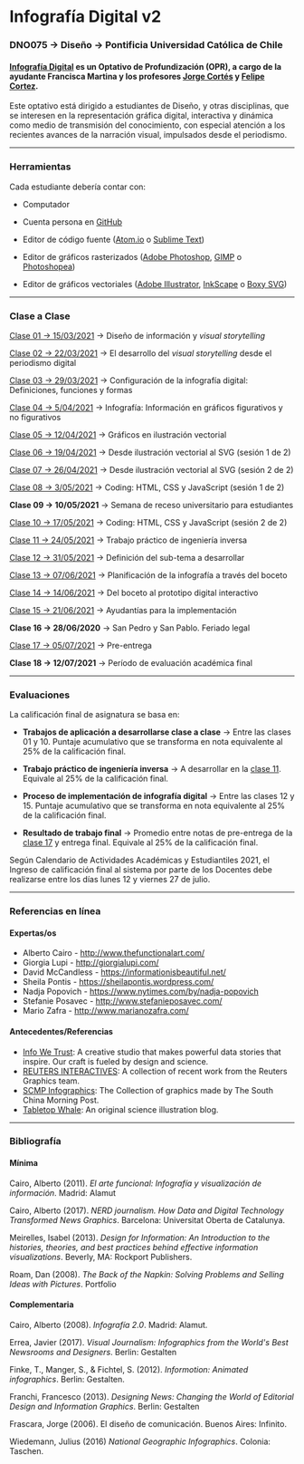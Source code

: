 # Infografía Digital v2

### DNO075 → Diseño → Pontificia Universidad Católica de Chile

#### [Infografía Digital](http://catalogo.uc.cl/index.php?tmpl=component&option=com_catalogo&view=programa&sigla=dno075) es un Optativo de Profundización (OPR), a cargo de la ayudante Francisca Martina y los profesores [Jorge Cortés](https://cargocollective.com/jorgelcortes/) y [Felipe Cortez](http://faco.cl/).

Este optativo está dirigido a estudiantes de Diseño, y otras disciplinas, que se interesen en la representación gráfica digital, interactiva y dinámica como medio de transmisión del conocimiento, con especial atención a los recientes avances de la narración visual, impulsados desde el periodismo.

- - - - - - - - - -

### Herramientas

Cada estudiante debería contar con:

- Computador

- Cuenta persona en [GitHub](https://github.com/join)

- Editor de código fuente ([Atom.io](https://atom.io/) o [Sublime Text](https://www.sublimetext.com/))

- Editor de gráficos rasterizados ([Adobe Photoshop](https://www.adobe.com/la/products/photoshop.html), [GIMP](https://www.gimp.org/) o [Photoshopea](https://www.photopea.com/))

- Editor de gráficos vectoriales ([Adobe Illustrator](https://www.adobe.com/la/products/illustrator.html), [InkScape](https://inkscape.org/es/) o [Boxy SVG](https://boxy-svg.com/))

- - - - - - - - - -

### Clase a Clase

[Clase 01 → 15/03/2021](https://github.com/profesorfaco/dno075-2021-1/tree/main/clase-01) → Diseño de información y *visual storytelling*

[Clase 02 → 22/03/2021](https://github.com/profesorfaco/dno075-2021-1/tree/main/clase-02) → El desarrollo del *visual storytelling* desde el periodismo digital

[Clase 03 → 29/03/2021](https://github.com/profesorfaco/dno075-2021-1/tree/main/clase-03) → Configuración de la infografía digital: Definiciones, funciones y formas

[Clase 04 → 5/04/2021](https://github.com/profesorfaco/dno075-2021-1/tree/main/clase-04) → Infografía: Información en gráficos figurativos y no figurativos

[Clase 05 → 12/04/2021](https://github.com/profesorfaco/dno075-2021-1/tree/main/clase-05) → Gráficos en ilustración vectorial

[Clase 06 → 19/04/2021](https://github.com/profesorfaco/dno075-2021-1/tree/main/clase-06) → Desde ilustración vectorial al SVG (sesión 1 de 2)

[Clase 07 → 26/04/2021](https://github.com/profesorfaco/dno075-2021-1/tree/main/clase-07) → Desde ilustración vectorial al SVG (sesión 2 de 2)

[Clase 08 → 3/05/2021](https://github.com/profesorfaco/dno075-2021-1/tree/main/clase-08) → Coding: HTML, CSS y JavaScript (sesión 1 de 2)

**Clase 09 → 10/05/2021** → Semana de receso universitario para estudiantes

[Clase 10 → 17/05/2021](https://github.com/profesorfaco/dno075-2021-1/tree/main/clase-10) → Coding: HTML, CSS y JavaScript (sesión 2 de 2)

[Clase 11 → 24/05/2021](https://github.com/profesorfaco/dno075-2021-1/tree/main/clase-11) → Trabajo práctico de ingeniería inversa

[Clase 12 → 31/05/2021](https://github.com/profesorfaco/dno075-2021-1/tree/main/clase-12) → Definición del sub-tema a desarrollar

[Clase 13 → 07/06/2021](https://github.com/profesorfaco/dno075-2021-1/tree/main/clase-13) → Planificación de la infografía a través del boceto

[Clase 14 → 14/06/2021](https://github.com/profesorfaco/dno075-2021-1/tree/main/clase-14) → Del boceto al prototipo digital interactivo

[Clase 15 → 21/06/2021](https://github.com/profesorfaco/dno075-2021-1/tree/main/clase-15) → Ayudantías para la implementación

**Clase 16 → 28/06/2020** → San Pedro y San Pablo. Feriado legal

[Clase 17 → 05/07/2021](https://github.com/profesorfaco/dno075-2021-1/tree/main/clase-17) → Pre-entrega

**Clase 18 → 12/07/2021** → Período de evaluación académica final

- - - - - - - - - -

### Evaluaciones

La calificación final de asignatura se basa en:

- **Trabajos de aplicación a desarrollarse clase a clase** → Entre las clases 01 y 10. Puntaje acumulativo que se transforma en nota equivalente al 25% de la calificación final. 

- **Trabajo práctico de ingeniería inversa** → A desarrollar en la [clase 11](https://github.com/profesorfaco/dno075-2021/tree/main/clase-11). Equivale al 25% de la calificación final.

- **Proceso de implementación de infografía digital** → Entre las clases 12 y 15. Puntaje acumulativo que se transforma en nota equivalente al 25% de la calificación final. 

- **Resultado de trabajo final** → Promedio entre notas de pre-entrega de la [clase 17](https://github.com/profesorfaco/dno075-2021/tree/main/clase-17) y  entrega final. Equivale al 25% de la calificación final.

Según Calendario de Actividades Académicas y Estudiantiles 2021, el Ingreso de calificación final al sistema por parte de los Docentes debe realizarse entre los días lunes 12 y viernes 27 de julio.

- - - - - - - - - - 

### Referencias en línea

#### Expertas/os

- Alberto Cairo - http://www.thefunctionalart.com/
- Giorgia Lupi - http://giorgialupi.com/ 
- David McCandless - https://informationisbeautiful.net/
- Sheila Pontis - https://sheilapontis.wordpress.com/
- Nadja Popovich - https://www.nytimes.com/by/nadja-popovich
- Stefanie Posavec - http://www.stefanieposavec.com/
- Mario Zafra - http://www.marianozafra.com/

#### Antecedentes/Referencias

- [Info We Trust](https://infowetrust.com/essays): A creative studio that makes powerful data stories that inspire. Our craft is fueled by design and science.
- [REUTERS INTERACTIVES](https://graphics.reuters.com/): A collection of recent work from the Reuters Graphics team.
- [SCMP Infographics](https://www.scmp.com/infographic/): The Collection of graphics made by The South China Morning Post.
- [Tabletop Whale](http://tabletopwhale.com/): An original science illustration blog.

- - - - - - - - - -

### Bibliografía

#### Mínima

Cairo, Alberto (2011). *El arte funcional: Infografía y visualización de información*. Madrid: Alamut

Cairo, Alberto (2017). *NERD journalism. How Data and Digital Technology Transformed News Graphics*. Barcelona: Universitat Oberta de Catalunya.

Meirelles, Isabel (2013). *Design for Information: An Introduction to the histories, theories, and best practices behind effective information visualizations*. Beverly, MA: Rockport Publishers.

Roam, Dan (2008). *The Back of the Napkin: Solving Problems and Selling Ideas with Pictures*. Portfolio

#### Complementaria

Cairo, Alberto (2008). *Infografía 2.0*. Madrid: Alamut.

Errea, Javier (2017). *Visual Journalism: Infographics from the World's Best Newsrooms and Designers*. Berlin: Gestalten

Finke, T., Manger, S., & Fichtel, S. (2012). *Informotion: Animated infographics*. Berlin: Gestalten.

Franchi, Francesco (2013). *Designing News: Changing the World of Editorial Design and Information Graphics*. Berlin: Gestalten

Frascara, Jorge (2006). El diseño de comunicación. Buenos Aires: Infinito.

Wiedemann, Julius (2016) *National Geographic Infographics*. Colonia: Taschen.
